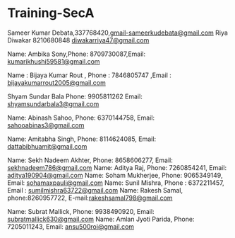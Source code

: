 
# Training-SecA 

Sameer Kumar Debata,337768420,gmail-sameerkudebata@gmail.com
Riya Diwakar 8210680848 diwakarriya47@gmail.com

Name: Ambika Sony,Phone: 8709730087,Email: kumarikhushi59581@gmail.com

Name : Bijaya Kumar Rout , Phone :  7846805747 ,Email : bijayakumarrout2005@gmail.com

Shyam Sundar Bala Phone: 9905811262 Email: shyamsundarbala3@gmail.com

Name: Abinash Sahoo, Phone: 6370144758, Email: sahooabinas3@gmail.com


Name: Amitabha Singh, Phone: 8114624085, Email: dattabibhuamit@gmail.com

Name: Sekh Nadeem Akhter, Phone: 8658606277, Email: sekhnadeem786@gmail.com
Name: Aditya Raj, Phone: 7260854241, Email: aditya190904@gmail.com
Name: Soham Mukherjee, Phone: 9065349149, Email: sohamaxpauli@gmail.com
Name: Sunil Mishra, Phone : 6372211457, Email : sumilmishra63722@gmail.com
Name: Rakesh Samal, phone:8260957722, E-mail:rakeshsamal798@gmail.com

Name: Subrat Mallick, Phone: 9938490920, Email: subratmallick630@gmail.com
Name: Amlan Jyoti Parida, Phone: 7205011243, Email: ansu500roi@gmail.com

